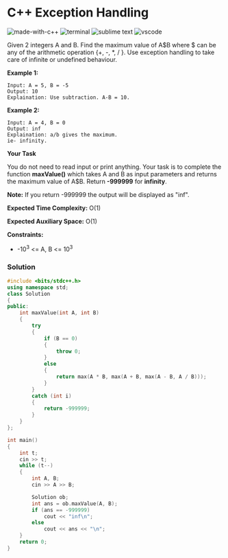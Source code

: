 # C++ Exception Handling
![made-with-c++](https://img.shields.io/badge/Made%20with-C++-007396.svg)
![terminal](https://img.shields.io/badge/Windows%20Terminal-4D4D4D?logo=windows%20terminal&logoColor=white)
![sublime text](https://img.shields.io/badge/sublime_text-%23575757.svg?logo=sublime-text&logoColor=important)
![vscode](https://img.shields.io/badge/Visual_Studio_Code-0078D4?logo=visual%20studio%20code&logoColor=white)

Given 2 integers A and B. Find the maximum value of A$B where $ can be any of the arithmetic operation {+, -, *, / }. Use exception handling to take care of infinite or undefined behaviour.

__Example 1:__
```
Input: A = 5, B = -5
Output: 10
Explaination: Use subtraction. A-B = 10.
```
__Example 2:__
```
Input: A = 4, B = 0
Output: inf
Explaination: a/b gives the maximum.
ie- infinity.
```
__Your Task__

You do not need to read input or print anything. Your task is to complete the function **maxValue()** which takes A and B as input parameters and returns the maximum value of A$B. Return **-999999** for **infinity**.

**Note:** If you return -999999 the output will be displayed as "inf".

__Expected Time Complexity:__ O(1)

__Expected Auxiliary Space:__ O(1)

__Constraints:__
- -10<sup>3</sup> <= A, B <= 10<sup>3</sup>

### Solution
```cpp
#include <bits/stdc++.h>
using namespace std;
class Solution
{
public:
    int maxValue(int A, int B)
    {
        try
        {
            if (B == 0)
            {
                throw 0;
            }
            else
            {
                return max(A * B, max(A + B, max(A - B, A / B)));
            }
        }
        catch (int i)
        {
            return -999999;
        }
    }
};

int main()
{
    int t;
    cin >> t;
    while (t--)
    {
        int A, B;
        cin >> A >> B;

        Solution ob;
        int ans = ob.maxValue(A, B);
        if (ans == -999999)
            cout << "inf\n";
        else
            cout << ans << "\n";
    }
    return 0;
}
```